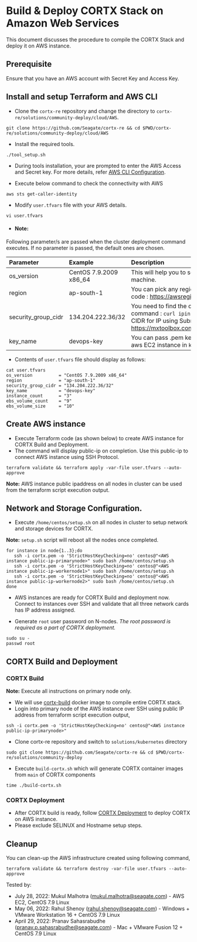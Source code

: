 # Build & Deploy CORTX Stack on Amazon Web Services 

This document discusses the procedure to compile the CORTX Stack and deploy it on AWS instance.


## Prerequisite 

Ensure that you have an AWS account with Secret Key and Access Key.

## Install and setup Terraform and AWS CLI

- Clone the `cortx-re` repository and change the directory to `cortx-re/solutions/community-deploy/cloud/AWS`.
```
git clone https://github.com/Seagate/cortx-re && cd $PWD/cortx-re/solutions/community-deploy/cloud/AWS
```

- Install the required tools.
```
./tool_setup.sh
```

- During tools installation, your are prompted to enter the AWS Access and Secret key. For more details, refer [AWS CLI Configuration](https://docs.aws.amazon.com/cli/latest/userguide/cli-configure-quickstart.html#cli-configure-quickstart-config).

- Execute below command to check the connectivity with AWS
```
aws sts get-caller-identity
```

- Modify `user.tfvars` file with your AWS details.
```
vi user.tfvars
```
- #### Note:  

Following parameter/s are passed when the cluster deployment command executes. If no parameter is passed, the default ones are chosen.

| Parameter     | Example     | Description     |
| :------------- | :----------- | :---------|
| os_version      | CentOS 7.9.2009 x86_64  | This will help you to select the ami of EC2 machine. |
| region | ap-south-1 | You can pick any region from this region code : https://awsregion.info/  |
| security_group_cidr | 134.204.222.36/32  | You need to find the own Public IP using this command : `curl ipinfo.io/ip`. Also calculate CIDR for IP using Subnet Calculator from https://mxtoolbox.com/subnetcalculator.aspx |
| key_name | devops-key | You can pass .pem key file name to login to aws EC2 instance in `key_name`. |

- Contents of `user.tfvars` file should display as follows:
```
cat user.tfvars
os_version          = "CentOS 7.9.2009 x86_64"
region              = "ap-south-1"
security_group_cidr = "134.204.222.36/32"
key_name            = "devops-key"
instance_count      = "3"
ebs_volume_count    = "9"
ebs_volume_size     = "10"

```

## Create AWS instance

- Execute Terraform code (as shown below) to create AWS instance for CORTX Build and Deployment.  
- The command will display public-ip on completion. Use this public-ip to connect AWS instance using SSH Protocol. 
```
terraform validate && terraform apply -var-file user.tfvars --auto-approve
```

**Note:** AWS instance public ipaddress on all nodes in cluster can be used from the terraform script execution output.

## Network and Storage Configuration.

- Execute `/home/centos/setup.sh` on all nodes in cluster to setup network and storage devices for CORTX.

**Note:** `setup.sh` script will reboot all the nodes once completed. 
```
for instance in node{1..3};do
   ssh -i cortx.pem -o 'StrictHostKeyChecking=no' centos@"<AWS instance public-ip-primarynode>" sudo bash /home/centos/setup.sh
   ssh -i cortx.pem -o 'StrictHostKeyChecking=no' centos@"<AWS instance public-ip-workernode1>" sudo bash /home/centos/setup.sh
   ssh -i cortx.pem -o 'StrictHostKeyChecking=no' centos@"<AWS instance public-ip-workernode2>" sudo bash /home/centos/setup.sh
done
```

- AWS instances are ready for CORTX Build and deployment now. Connect to instances over SSH and validate that all three network cards has IP address assigned.
   
- Generate `root` user password on N-nodes.
*The root password is required as a part of CORTX deployment.*
   
```
sudo su -
passwd root
```   

## CORTX Build and Deployment

### CORTX Build

**Note:** Execute all instructions on primary node only.

- We will use [cortx-build](https://github.com/Seagate/cortx/pkgs/container/cortx-build) docker image to compile entire CORTX stack.  
- Login into primary node of the AWS instance over SSH using public IP address from terraform script execution output,
```
ssh -i cortx.pem -o 'StrictHostKeyChecking=no' centos@"<AWS instance public-ip-primarynode>"
```
- Clone cortx-re repository and switch to `solutions/kubernetes` directory
```
sudo git clone https://github.com/Seagate/cortx-re && cd $PWD/cortx-re/solutions/community-deploy
```
- Execute `build-cortx.sh` which will generate CORTX container images from `main` of CORTX components
```
time ./build-cortx.sh
```

### CORTX Deployment

- After CORTX build is ready, follow [CORTX Deployment](https://github.com/Seagate/cortx-re/blob/main/solutions/community-deploy/CORTX-Deployment.md) to deploy CORTX on AWS instance.   
- Please exclude SELINUX and Hostname setup steps.

## Cleanup 

You can clean-up the AWS infrastructure created using following command,
```
terraform validate && terraform destroy -var-file user.tfvars --auto-approve
```

Tested by:

* July 28, 2022: Mukul Malhotra (mukul.malhotra@seagate.com) - AWS EC2, CentOS 7.9 Linux
* May 06, 2022: Rahul Shenoy (rahul.shenoy@seagate.com) - Windows + VMware Workstation 16 + CentOS 7.9 Linux
* April 29, 2022: Pranav Sahasrabudhe (pranav.p.sahasrabudhe@seagate.com) - Mac + VMware Fusion 12 + CentOS 7.9 Linux
